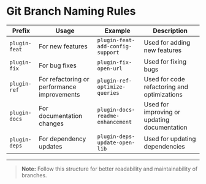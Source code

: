 # Git Branch Naming Rules


| Prefix        | Usage                                       | Example                          | Description                                  |
| ------------- | ------------------------------------------- | -------------------------------- | -------------------------------------------- |
| `plugin-feat` | For new features                            | `plugin-feat-add-config-support` | Used for adding new features                 |
| `plugin-fix`  | For bug fixes                               | `plugin-fix-open-url`            | Used for fixing bugs                         |
| `plugin-ref`  | For refactoring or performance improvements | `plugin-ref-optimize-queries`    | Used for code refactoring and optimizations  |
| `plugin-docs` | For documentation changes                   | `plugin-docs-readme-enhancement` | Used for improving or updating documentation |
| `plugin-deps` | For dependency updates                      | `plugin-deps-update-open-lib`    | Used for updating dependencies               |

---

> **Note:** Follow this structure for better readability and maintainability of  branches.
